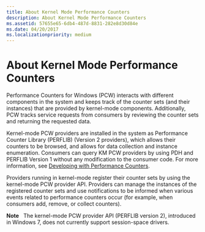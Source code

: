 ```yaml
---
title: About Kernel Mode Performance Counters
description: About Kernel Mode Performance Counters
ms.assetid: 57655e65-6db4-487d-8831-282e8d30d84e
ms.date: 04/20/2017
ms.localizationpriority: medium
---
```


# About Kernel Mode Performance Counters


Performance Counters for Windows (PCW) interacts with different components in the system and keeps track of the counter sets (and their instances) that are provided by kernel-mode components. Additionally, PCW tracks service requests from consumers by reviewing the counter sets and returning the requested data.

Kernel-mode PCW providers are installed in the system as Performance Counter Library (PERFLIB) (Version 2 providers), which allows their counters to be browsed, and allows for data collection and instance enumeration. Consumers can query KM PCW providers by using PDH and PERFLIB Version 1 without any modification to the consumer code. For more information, see [Developing with Performance Counters](https://go.microsoft.com/fwlink/p/?linkid=144623).

Providers running in kernel-mode register their counter sets by using the kernel-mode PCW provider API. Providers can manage the instances of the registered counter sets and use notifications to be informed when various events related to performance counters occur (for example, when consumers add, remove, or collect counters).

**Note**   The kernel-mode PCW provider API (PERFLIB version 2), introduced in Windows 7, does not currently support session-space drivers.

 

 

 





